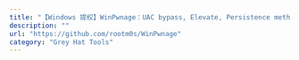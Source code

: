 ```yaml
---
title: "【Windows 提权】WinPwnage：UAC bypass, Elevate, Persistence methods"
description: ""
url: "https://github.com/rootm0s/WinPwnage"
category: "Grey Hat Tools"
---
```

